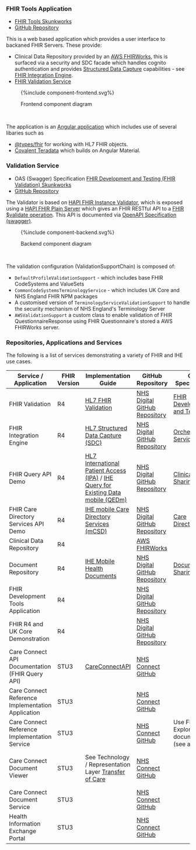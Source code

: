 
### FHIR Tools Application

- [FHIR Tools Skunkworks](https://nhsdigital.github.io/interoperability-standards-tools-skunkworks/)
- [GitHub Repository](https://github.com/NHSDigital/interoperability-standards-tools-skunkworks)

This is a web based application which provides a user interface to backaned FHIR Servers. These provide:

- Clinical Data Repository provided by an [AWS FHIRWorks](https://github.com/aws-solutions/fhir-works-on-aws), this is surfaced via a security and SDC facade which handles cognito authentication and provides [Structured Data Capture](https://build.fhir.org/ig/HL7/sdc/index.html) capabilities - see [FHIR Integration Engine](https://github.com/NHSDigital/IOPS-FHIR-Integration-Engine).
- [FHIR Validation Service](#validation-service)

<figure>
{%include component-frontend.svg%}
<p id="fX.X.X.X-X" class="figureTitle">Frontend component diagram</p>
</figure>
<br clear="all">

The application is an [Angular application](https://angular.dev/overview) which includes use of several libaries such as
- [@types/fhir](https://www.npmjs.com/package/@types/fhir) for working with HL7 FHIR objects.
- [Covalent Teradata](https://teradata.github.io/covalent/v8/#/) which builds on Angular Material.

### Validation Service

- OAS (Swagger) Specification [FHIR Development and Testing (FHIR Validation) Skunkworks](http://lb-fhir-validator-924628614.eu-west-2.elb.amazonaws.com/swagger-ui/index.html)
- [GitHub Repository](https://github.com/NHSDigital/FHIR-Validation)

The Validator is based on [HAPI FHIR Instance Validator](https://hapifhir.io/hapi-fhir/docs/validation/instance_validator.html), which is exposed using a [HAPI FHIR Plain Server](https://hapifhir.io/hapi-fhir/docs/server_plain/server_types.html) which gives an FHIR RESTful API to a [FHIR $validate operation](https://www.hl7.org/fhir/resource-operation-validate.html).
This API is documented via [OpenAPI Specification (swagger)](https://swagger.io/specification/).

<figure>
{%include component-backend.svg%}
<p id="fX.X.X.X-X" class="figureTitle">Backend component diagram</p>
</figure>
<br clear="all">

The validation configuration (ValidationSupportChain) is composed of:

- `DefaultProfileValidationSupport` - which includes base FHIR CodeSystems and ValueSets
- `CommonCodeSystemsTerminologyService` - which includes UK Core and NHS England FHIR NPM packages
- A customised version of `TerminologyServiceValidationSupport` to handle the security mechanism of NHS England's Terminology Server
- `AWSValidationSupport` a custom class to enable validation of FHIR QuestionnaireResponse using FHIR Questionnaire's stored a AWS FHIRWorks server.

### Repositories, Applications and Services

The following is a list of services demonstrating a variety of FHIR and IHE use cases.

| Service / Application                             | FHIR Version | Implementation Guide                                                                                                                                                                           | GitHub Repository                                                                | OAS Specification                                                                                                    | Application                                                                                                           |
|---------------------------------------------------|--------------|------------------------------------------------------------------------------------------------------------------------------------------------------------------------------------------------|----------------------------------------------------------------------------------|----------------------------------------------------------------------------------------------------------------------|-----------------------------------------------------------------------------------------------------------------------|
| FHIR Validation                                   | R4           | [HL7 FHIR Validation](https://hl7.org/fhir/R4/validation.html)                                                                                                                                                                        | [NHS Digital GitHub Repository](https://github.com/NHSDigital/FHIR-Validation)   | [FHIR Development and Testing](https://ulg1llnfga.execute-api.eu-west-2.amazonaws.com/swagger-ui/index.html) | [FHIR Validation](https://ulg1llnfga.execute-api.eu-west-2.amazonaws.com/)                          |
| FHIR Integration Engine                           | R4           | [HL7 Structured Data Capture (SDC)](https://build.fhir.org/ig/HL7/sdc/)                                                                                                                        | [NHS Digital GitHub Repository](https://github.com/NHSDigital/IOPS-FHIR-Integration-Engine)             | [Orchestration Services](https://oh5vdeg59i.execute-api.eu-west-2.amazonaws.com/) |                                                                                                                       |                                                                                                                                                 
| FHIR Query API Demo                               | R4           | [HL7 International Patient Access (IPA)](https://build.fhir.org/ig/HL7/fhir-ipa/) / [IHE Query for Existing Data mobile (QEDm)](https://build.fhir.org/ig/IHE/QEDm/branches/master/index.html) | [NHS Digital GitHub Repository](https://github.com/NHSDigital/IOPS-FHIR-QEDm)                           | [Clinical Data Sharing](https://ffw91ex2z5.execute-api.eu-west-2.amazonaws.com)   |                                                                                                                       |
| FHIR Care Directory Services API Demo             | R4           | [IHE mobile Care Directory Services (mCSD)](https://profiles.ihe.net/ITI/mCSD/index.html)                                                                                                      | [NHS Digital GitHub Repository](https://github.com/NHSDigital/IOPS-FHIR-mCSD)                           | [Care Directories](https://uz0xlsaixi.execute-api.eu-west-2.amazonaws.com/)       |                                                                                                                       | 
| Clinical Data Repository                          | R4           |                                                                                                                                                                                                | [AWS FHIRWorks](https://github.com/aws-solutions/fhir-works-on-aws)                                     |                                                                                   |                                                                                                                       |
| Document Repository                               | R4           | [IHE Mobile Health Documents](https://profiles.ihe.net/ITI/MHD/index.html)                                                                                                                     | [NHS Digital GitHub Repository](https://github.com/NHSDigital/IOPS-FHIR-MHDS)                           | [Document Sharing](https://6zsrlg601k.execute-api.eu-west-2.amazonaws.com/)       |                                                                                                                       |
| FHIR Development Tools Application                | R4           |                                                                                                                                                                                                | [NHS Digital GitHub Repository](https://github.com/NHSDigital/interoperability-standards-tools-skunkworks) |                                                                                   | [FHIR Development Tools Application](https://nhsdigital.github.io/interoperability-standards-tools-skunkworks/)       |
| FHIR R4 and UK Core Demonstration                 | R4           |                                                                                                                                                                                                | [NHS Digital GitHub Repository](https://github.com/NHSDigital/FHIR-R4-Demonstration)                    |                                                                                   | [FHIR R4 and UK Core Demonstration](https://nhsdigital.github.io/FHIR-R4-Demonstration/)                              |
| Care Connect API Documentation (FHIR Query API)   | STU3         | [CareConnectAPI](https://nhsconnect.github.io/CareConnectAPI/)                                                                                                                                 | [NHS Connect GitHub](https://github.com/nhsconnect/CareConnectAPI)                                      |                                                                                   |                                                                                                                       |
| Care Connect Reference Implementation Application | STU3         |                                                                                                                                                                                                | [NHS Connect GitHub](https://github.com/nhsconnect/ccri-fhir-explorer)                                  |                                                                                   | [FHIR Explorer](https://data.developer.nhs.uk/ccri/exp)                                                               | 
| Care Connect Reference Implementation Service     | STU3         |                                                                                                                                                                                                | [NHS Connect GitHub](https://github.com/nhsconnect/careconnect-reference-implementation)                | Use FHIR Explorer for documentation (see above)                                   |                                                                                                                       |                                               
| Care Connect Document Viewer                      | STU3         | See Technology / Representation Layer [Transfer of Care](https://digital.nhs.uk/services/transfer-of-care-initiative/transfer-of-care-resource-library)                                        | [NHS Connect GitHub](https://github.com/nhsconnect/careconnect-document-viewer)                         |                                                                                   | [Clinical Document Viewer](https://nhsconnect.github.io/careconnect-document-viewer) used in Transfer of Care testing |                                                                                                               
| Care Connect Document Service                     | STU3         |                                                                                                                                                                                                | [NHS Connect GitHub](https://github.com/nhsconnect/careconnect-document)                                |                                                                                   |                                                                                                                       |
| Health Information Exchange Portal                | STU3         |                                                                                                                                                                                                | [NHS Connect GitHub](https://github.com/nhsconnect/ccri-hie-portal)                                     |                                                                                   | [Health Information Exchange Portal](https://nhsconnect.github.io/ccri-hie-portal/hie)                                |
